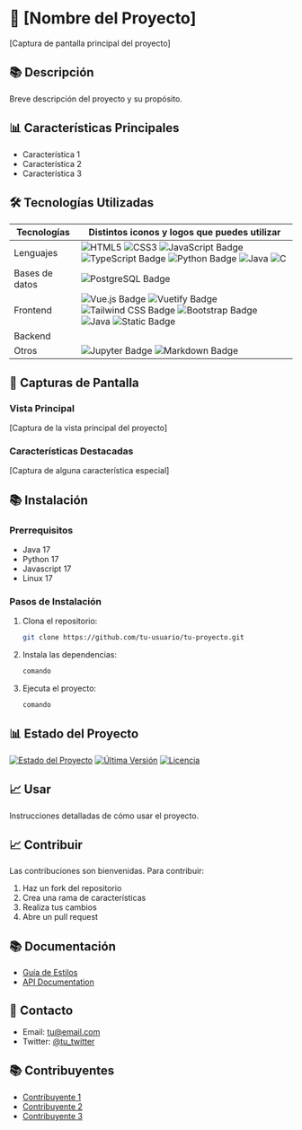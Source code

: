 # 🎯 [Nombre del Proyecto]
[Captura de pantalla principal del proyecto]

## 📚 Descripción
Breve descripción del proyecto y su propósito.

## 📊 Características Principales
- Característica 1
- Característica 2
- Característica 3

## 🛠️ Tecnologías Utilizadas

| Tecnologías | Distintos iconos y logos que puedes utilizar |
| ------ | ---------- |
| Lenguajes | ![HTML5](https://img.shields.io/badge/html5-%23E34F26.svg?style=for-the-badge&logo=html5&logoColor=white) ![CSS3](https://img.shields.io/badge/css3-%231572B6.svg?style=for-the-badge&logo=css3&logoColor=white) ![JavaScript Badge](https://img.shields.io/badge/JavaScript-F7DF1E?logo=javascript&logoColor=000&style=for-the-badge) ![TypeScript Badge](https://img.shields.io/badge/TypeScript-3178C6?logo=typescript&logoColor=fff&style=for-the-badge) ![Python Badge](https://img.shields.io/badge/Python-3776AB?logo=python&logoColor=fff&style=for-the-badge) ![Java](https://img.shields.io/badge/java-%23ED8B00.svg?style=for-the-badge&logo=openjdk&logoColor=white) ![C](https://img.shields.io/badge/c-%2300599C.svg?style=for-the-badge&logo=c&logoColor=white)|
| Bases de datos |![PostgreSQL Badge](https://img.shields.io/badge/PostgreSQL-4169E1?logo=postgresql&logoColor=fff&style=for-the-badge)|
| Frontend |![Vue.js Badge](https://img.shields.io/badge/Vue.js-4FC08D?logo=vuedotjs&logoColor=fff&style=for-the-badge) ![Vuetify Badge](https://img.shields.io/badge/Vuetify-1867C0?logo=vuetify&logoColor=fff&style=for-the-badge) ![Tailwind CSS Badge](https://img.shields.io/badge/Tailwind%20CSS-06B6D4?logo=tailwindcss&logoColor=fff&style=for-the-badge) ![Bootstrap Badge](https://img.shields.io/badge/Bootstrap-7952B3?logo=bootstrap&logoColor=fff&style=for-the-badge)  ![Java](https://img.shields.io/badge/java_swing-%23ED8B00.svg?style=for-the-badge&logo=openjdk&logoColor=white) ![Static Badge](https://img.shields.io/badge/Pinia-%20?style=for-the-badge&color=ffb300)|
| Backend | |
| Otros | ![Jupyter Badge](https://img.shields.io/badge/Jupyter-F37626?logo=jupyter&logoColor=fff&style=for-the-badge) ![Markdown Badge](https://img.shields.io/badge/Markdown-000?logo=markdown&logoColor=fff&style=for-the-badge)|


## 📸 Capturas de Pantalla
### Vista Principal
[Captura de la vista principal del proyecto]

### Características Destacadas
[Captura de alguna característica especial]

## 📚 Instalación
### Prerrequisitos
- Java 17
- Python 17
- Javascript 17
- Linux 17

### Pasos de Instalación
1. Clona el repositorio:
   ```bash
   git clone https://github.com/tu-usuario/tu-proyecto.git
   ```
2. Instala las dependencias:
   ```bash
   comando
   ```
3. Ejecuta el proyecto:
   ```bash
   comando
   ```

## 📊 Estado del Proyecto
[![Estado del Proyecto](https://img.shields.io/badge/Estado-En%20Desarrollo-yellow?style=flat-square)](https://github.com/tu-usuario/tu-proyecto)
[![Última Versión](https://img.shields.io/badge/Versión-1.0.0-blue?style=flat-square)](https://github.com/tu-usuario/tu-proyecto/releases)
[![Licencia](https://img.shields.io/badge/Licencia-MIT-green?style=flat-square)](https://github.com/tu-usuario/tu-proyecto/blob/main/LICENSE)

## 📈 Usar
Instrucciones detalladas de cómo usar el proyecto.

## 📈 Contribuir
Las contribuciones son bienvenidas. Para contribuir:
1. Haz un fork del repositorio
2. Crea una rama de características
3. Realiza tus cambios
4. Abre un pull request

## 📚 Documentación
- [Guía de Estilos](docs/estilos.md)
- [API Documentation](docs/api.md)

## 📱 Contacto
- Email: [tu@email.com](https://www.youtube.com/watch?v=xvFZjo5PgG0)
- Twitter: [@tu_twitter](https://www.youtube.com/watch?v=xvFZjo5PgG0)

## 📚 Contribuyentes
- [Contribuyente 1](https://github.com/AndyMartinezAparicio)
- [Contribuyente 2](https://github.com/AndyMartinezAparicio)
- [Contribuyente 3](https://github.com/AndyMartinezAparicio)

